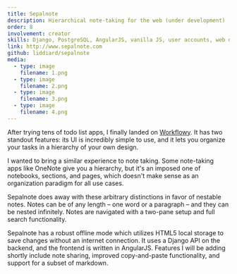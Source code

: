 ```yaml
---
title: Sepalnote
description: Hierarchical note-taking for the web (under development)
order: 8
involvement: creator
skills: Django, PostgreSQL, AngularJS, vanilla JS, user accounts, web development
link: http://www.sepalnote.com
github: liddiard/sepalnote
media:
  - type: image
    filename: 1.png
  - type: image
    filename: 2.png
  - type: image
    filename: 3.png
  - type: image
    filename: 4.png
---
```


After trying tens of todo list apps, I finally landed on [Workflowy](https://workflowy.com). It has two standout features: its UI is incredibly simple to use, and it lets you organize your tasks in a hierarchy of your own design.

I wanted to bring a similar experience to note taking. Some note-taking apps like OneNote give you a hierarchy, but it's an imposed one of notebooks, sections, and pages, which doesn't make sense as an organization paradigm for all use cases.

Sepalnote does away with these arbitrary distinctions in favor of nestable notes. Notes can be of any length – one word or a paragraph – and they can be nested infinitely. Notes are navigated with a two-pane setup and full search functionality. 

Sepalnote has a robust offline mode which utilizes HTML5 local storage to save changes without an internet connection. It uses a Django API on the backend, and the frontend is written in AngularJS. Features I will be adding shortly include note sharing, improved copy-and-paste functionality, and support for a subset of markdown. 
